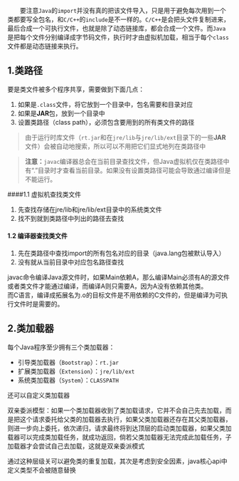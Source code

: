 &emsp;&emsp;要注意`Java`的`import`并没有真的把该文件导入，只是用于避免每次用到一个类都要写全包名，和`C/C++`的`include`是不一样的。`C/C++`是会把头文件复制进来，最后合成一个可执行文件，也就是除了动态链接库，都会合成一个文件。而`Java`是把每个文件分别编译成字节码文件，执行时才由虚拟机加载，相当于每个`class`文件都是动态链接来执行。
## 1.类路径
要是类文件被多个程序共享，需要做到下面几点：
1. 如果是`.class`文件，将它放到一个目录中，包名需要和目录对应
2. 如果是**JAR**包，放到一个目录中
3. 设置类路径（class path），必须包含要用到的所有类文件的路径

> 由于运行时库文件（`rt.jar`和在`jre/lib`与`jre/lib/ext`目录下的一些**JAR**文件）会被自动地搜索，所以可以不用把它们显式地列在类路径中

> **注意：**`javac`编译器总会在当前目录查找文件，但Java虚拟机仅在类路径中有“.”目录时才查看当前目录。如果没有设置类路径可能会导致通过编译但是不能运行。

####1.1 虚拟机查找类文件
1. 先查找存储在jre/lib和jre/lib/ext目录中的系统类文件
2. 找不到就到类路径中列出的路径去查找

#### 1.2 编译器查找类文件
1. 先在类路径中查找import的所有包名对应的目录（java.lang包被默认导入）
2. 没有就从当前目录中对应包名路径查找

javac命令编译Java源文件时，如果Main依赖A，那么编译Main必须有A的源文件或者类文件才能通过编译，而编译A则只需要A，因为A没有依赖其他类。  
而C语言，编译成拓展名为.o的目标文件是不用依赖的C文件的，但是编译为可执行文件时是需要的。

## 2.类加载器
每个Java程序至少拥有三个类加载器：
* 引导类加载器（`Bootstrap`）：`rt.jar`
* 扩展类加载器（`Extension`）：`jre/lib/ext`
* 系统类加载器（`System`）：`CLASSPATH`

还可以自定义类加载器

双亲委派模型：如果一个类加载器收到了类加载请求，它并不会自己先去加载，而是把这个请求委托给父类的加载器去执行，如果父类加载器还存在其父类加载器，则进一步向上委托，依次递归，请求最终将到达顶层的启动类加载器，如果父类加载器可以完成类加载任务，就成功返回，倘若父类加载器无法完成此加载任务，子加载器才会尝试自己去加载，这就是双亲委派模式

通过这种层级关可以避免类的重复加载，其次是考虑到安全因素，java核心api中定义类型不会被随意替换
